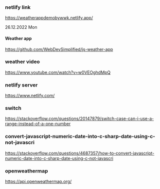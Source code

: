 ﻿

### netlify link ####
https://weatherappdemobywwk.netlify.app/

26.12.2022 Mon

#### Weather app ####

https://github.com/WebDevSimplified/js-weather-app

### weather video #### 
https://www.youtube.com/watch?v=w0VEOghdMpQ

### netlify server #####

https://www.netlify.com/

### switch ########
https://stackoverflow.com/questions/20147879/switch-case-can-i-use-a-range-instead-of-a-one-number

### convert-javascript-numeric-date-into-c-sharp-date-using-c-not-javascri ####
https://stackoverflow.com/questions/4687357/how-to-convert-javascript-numeric-date-into-c-sharp-date-using-c-not-javascri

### openweathermap ### 
https://api.openweathermap.org/
